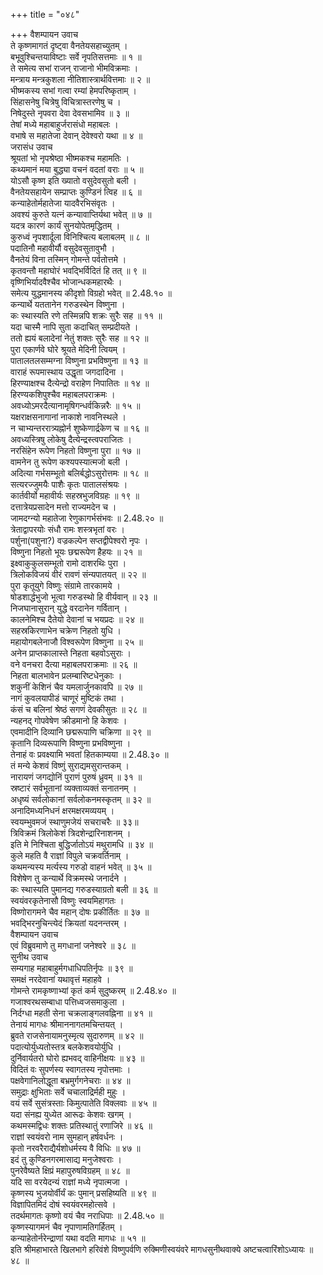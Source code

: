 +++
title = "०४८"

+++
वैशम्पायन उवाच  
ते कृष्णमागतं दृष्ट्वा वैनतेयसहाच्युतम् ।  
बभूवुश्चिन्तयाविष्टाः सर्वे नृपतिसत्तमाः ॥ १ ॥  
ते समेत्य सभां राजन् राजानो भीमविक्रमाः ।  
मन्त्राय मन्त्रकुशला नीतिशास्त्रार्थवित्तमाः ॥ २ ॥  
भीष्मकस्य सभां गत्वा रम्यां हेमपरिष्कृताम् ।  
सिंहासनेषु चित्रेषु विचित्रास्तरणेषु च ।  
निषेदुस्ते नृपवरा देवा देवसभामिव ॥ ३ ॥  
तेषां मध्ये महाबाहुर्जरासंधो महाबलः ।  
वभाषे स महातेजा देवान् देवेश्वरो यथा ॥ ४ ॥  
जरासंध उवाच  
श्रूयतां भो नृपश्रेष्ठा भीष्मकश्च महामतिः ।  
कथ्यमानं मया बुद्ध्या वचनं वदतां वराः ॥ ५ ॥  
योऽसौ कृष्ण इति ख्यातो वसुदेवसुतो बली ।  
वैनतेयसहायेन सम्प्राप्तः कुण्डिनं त्विह ॥ ६ ॥  
कन्याहेतोर्महातेजा यादवैरभिसंवृतः ।  
अवश्यं कुरुते यत्नं कन्यावाप्तिर्यथा भवेत् ॥ ७ ॥  
यदत्र कारणं कार्यं सुनयोपेतमृद्धितम् ।  
कुरुध्वं नृपशार्दूला विनिश्चित्य बलाबलम् ॥ ८ ॥  
पदातिनौ महावीर्यौ वसुदेवसुतावुभौ ।  
वैनतेयं विना तस्मिन् गोमन्ते पर्वतोत्तमे ।  
कृतवन्तौ महाघोरं भवद्भिर्विदितं हि तत् ॥ ९ ॥  
वृष्णिभिर्यादवैश्चैव भोजान्धकमहारथैः ।  
समेत्य युद्धमानस्य कीदृशो विग्रहो भवेत् ॥ 2.48.१० ॥  
कन्यार्थे यततानेन गरुडस्थेन विष्णुना ।  
कः स्थास्यति रणे तस्मिन्नपि शक्रः सुरैः सह ॥ ११ ॥  
यदा चास्मै नापि सुता कदाचित् सम्प्रदीयते ।  
ततो ह्ययं बलादेनां नेतुं शक्तः सुरैः सह ॥ १२ ॥  
पुरा एकार्णवे घोरे श्रूयते मेदिनी त्वियम् ।  
पातालतलसम्मग्ना विष्णुना प्रभविष्णुना ॥ १३ ॥  
वाराहं रूपमास्थाय उद्धृता जगदादिना ।  
हिरण्याक्षश्च दैत्येन्द्रो वराहेण निपातितः ॥ १४ ॥  
हिरण्यकशिपुश्चैव महाबलपराक्रमः ।  
अवध्योऽमरदैत्यानामृषिगन्धर्वकिन्नरैः ॥ १५ ॥  
यक्षराक्षसनागानां नाकाशे नावनिस्थले ।  
न चाभ्यन्तररात्र्यह्नोर्न शुष्केणार्द्रकेण च ॥ १६ ॥  
अवध्यस्त्रिषु लोकेषु दैत्येन्द्रस्त्वपराजितः ।  
नरसिंहेन रूपेण निहतो विष्णुना पुरा ॥ १७ ॥  
वामनेन तु रूपेण कश्यपस्यात्मजो बली ।  
अदित्या गर्भसम्भूतो बलिर्बद्धोऽसुरोत्तमः ॥ १८ ॥  
सत्यरज्जुमयैः पाशैः कृतः पातालसंश्रयः ।  
कार्तवीर्यो महावीर्यः सहस्रभुजविग्रहः ॥ १९ ॥  
दत्तात्रेयप्रसादेन मत्तो राज्यमदेन च ।  
जामदग्न्यो महातेजा रेणुकागर्भसंभवः ॥ 2.48.२० ॥  
त्रेताद्वापरयोः संधौ रामः शस्त्रभृतां वरः ।  
पर्शुना(पशुना?) वज्रकल्पेन सप्तद्वीपेश्वरो नृपः ।  
विष्णुना निहतो भूयः छद्मरूपेण हैहयः ॥ २१ ॥  
इक्ष्वाकुकुलसम्भूतो रामो दाशरथिः पुरा ।  
त्रिलोकविजयं वीरं रावणं संन्यपातयत् ॥ २२ ॥  
पुरा कृतूयुगे विष्णुः संग्रामे तारकामये ।  
षोडशार्द्धभुजो भूत्वा गरुडस्थो हि वीर्यवान् ॥ २३ ॥  
निजघानासुरान् युद्धे वरदानेन गर्वितान् ।  
कालनेमिश्च दैतेयो देवानां च भयप्रदः ॥ २४ ॥  
सहस्रकिरणाभेन चक्रेण निहतो युधि ।  
महायोगबलेनाजौ विश्वरूपेण विष्णुना ॥ २५ ॥  
अनेन प्राप्तकालास्ते निहता बहवोऽसुराः ।  
वने वनचरा दैत्या महाबलपराक्रमाः ॥ २६ ॥  
निहता बालभावेन प्रलम्बारिष्टधेनुकाः ।  
शकुनीं केशिनं चैव यमलार्जुनकावपि ॥ २७ ॥  
नागं कुवलयापीडं चाणूरं मुष्टिकं तथा ।  
कंसं च बलिनां श्रेष्ठं सगणं देवकीसुतः ॥ २८ ॥  
न्यहनद् गोपवेषेण क्रीडमानो हि केशवः ।  
एवमादीनि दिव्यानि छद्मरूपाणि चक्रिणा ॥ २९ ॥  
कृतानि दिव्यरूपाणि विष्णुना प्रभविष्णुना ।  
तेनाहं वः प्रवक्ष्यामि भवतां हितकाम्यया ॥ 2.48.३० ॥  
तं मन्ये केशवं विष्णुं सुराद्यमसुरान्तकम् ।  
नारायणं जगद्योनिं पुराणं पुरुषं ध्रुवम् ॥ ३१ ॥  
स्रष्टारं सर्वभूतानां व्यक्ताव्यक्तं सनातनम् ।  
अधृष्यं सर्वलोकानां सर्वलोकनमस्कृतम् ॥ ३२ ॥  
अनादिमध्यनिधनं क्षरमक्षरमव्ययम् ।  
स्वयम्भुवमजं स्थाणुमजेयं सचराचरैः ॥ ३३॥  
त्रिविक्रमं त्रिलोकेशं त्रिदशेन्द्रारिनाशनम् ।  
इति मे निश्चिता बुद्धिर्जातोऽयं मथुरामधि ॥ ३४ ॥  
कुले महति वै राज्ञां विपुले चक्रवर्तिनाम् ।  
कथमन्यस्य मर्त्यस्य गरुडो वाहनं भवेत् ॥ ३५ ॥  
विशेषेण तु कन्यार्थे विक्रमस्थे जनार्दने ।  
कः स्थास्यति पुमानद्य गरुडस्याग्रतो बली ॥ ३६ ॥  
स्वयंवरकृतेनासौ विष्णुः स्वयमिहागतः ।  
विष्णोरागमने चैव महान् दोषः प्रकीर्तितः ॥ ३७ ॥  
भवद्भिरनुचिन्त्येदं क्रियतां यदनन्तरम् ।  
वैशम्पायन उवाच  
एवं विब्रुवमाणे तु मगधानां जनेश्वरे ॥ ३८ ॥  
सुनीथ उवाच  
सम्यगाह महाबाहुर्मगधाधिपतिर्नृपः ॥ ३९ ॥  
समक्षं नरदेवानां यथावृत्तं महाहवे ।  
गोमन्ते रामकृष्णाभ्यां कृतं कर्म सुदुष्करम् ॥ 2.48.४० ॥  
गजाश्वरथसम्बाधा पत्तिध्वजसमाकुला ।  
निर्दग्धा महती सेना चक्रलाङ्गलवह्निना ॥ ४१ ॥  
तेनायं मागधः श्रीमाननागतमचिन्तयत् ।  
ब्रुवते राजसेनायामनुस्मृत्य सुदारुणम् ॥ ४२ ॥  
पदात्योर्युध्यतोस्तत्र बलकेशवयोर्युधि ।  
दुर्निवार्यतरो घोरो ह्यभवद् वाहिनीक्षयः ॥ ४३ ॥  
विदितं वः सुपर्णस्य स्वागतस्य नृपोत्तमाः ।  
पक्षवेगानिलोद्धूता बभ्रमुर्गगनेचराः ॥ ४४ ॥  
समुद्राः क्षुभिताः सर्वे चचालाद्रिर्मही मुहुः ।  
वयं सर्वे सुसंत्रस्ताः किमुत्पातेति विक्लवाः ॥ ४५ ॥  
यदा संनह्य युध्येत आरूढः केशवः खगम् ।  
कथमस्मद्विधः शक्तः प्रतिस्थातुं रणाजिरे ॥ ४६ ॥  
राज्ञां स्वयंवरो नाम सुमहान् हर्षवर्धनः ।  
कृतो नरवरैराद्यैर्यशोधर्मस्य वै विधिः ॥ ४७ ॥  
इदं तु कुण्डिनगरमासाद्य मनुजेश्वराः ।  
पुनरेवैष्यते क्षिप्रं महापुरुषविग्रहम् ॥ ४८ ॥  
यदि सा वरयेदन्यं राज्ञां मध्ये नृपात्मजा ।  
कृष्णस्य भुजयोर्वीर्यं कः पुमान् प्रसहिष्यति ॥ ४९ ॥  
विज्ञापितमिदं दोषं स्वयंवरमहोत्सवे ।  
तदर्थमागतः कृष्णो वयं चैव नराधिपाः ॥ 2.48.५० ॥  
कृष्णस्यागमनं चैव नृपाणामतिगर्हितम् ।  
कन्याहेतोर्नरेन्द्राणां यथा वदति मागधः ॥ ५१ ॥  
इति श्रीमहाभारते खिलभागे हरिवंशे विष्णुपर्वणि रुक्मिणीस्वयंवरे मागधसुनीथवाक्ये अष्टचत्वारिंशोऽध्यायः ॥ ४८ ॥